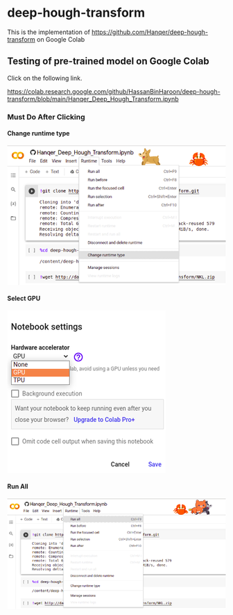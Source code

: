 
# deep-hough-transform

This is the implementation of https://github.com/Hanqer/deep-hough-transform on Google Colab

## Testing of pre-trained model on Google Colab


Click on the following link.

https://colab.research.google.com/github/HassanBinHaroon/deep-hough-transform/blob/main/Hanqer_Deep_Hough_Transform.ipynb
### Must Do After Clicking 

#### Change runtime type

![](https://github.com/HassanBinHaroon/deep-hough-transform/blob/main/Images/im1.png)

#### Select GPU

![](https://github.com/HassanBinHaroon/deep-hough-transform/blob/main/Images/im2.png)

#### Run All

![](https://github.com/HassanBinHaroon/deep-hough-transform/blob/main/Images/im3.png)
